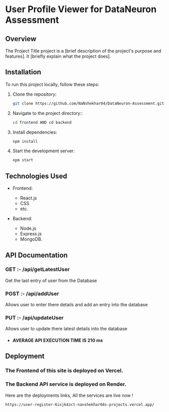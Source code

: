 # User Profile Viewer for DataNeuron Assessment

## Overview
The Project Title project is a [brief description of the project's purpose and features]. It [briefly explain what the project does].

## Installation
To run this project locally, follow these steps:

1. Clone the repository:
   ```bash
   git clone https://github.com/NaNshekhar04/DataNeuron-Assessment.git
   
2. Navigate to the project directory::
   ```bash
   cd frontend AND cd backend
   
3. Install dependencies:
   ```bash
   npm install
   
4. Start the development server:
   ```bash
   npm start

## Technologies Used
* Frontend:
  * React.js
  * CSS
  * etc.

* Backend:
  * Node.js
  * Express.js
  * MongoDB.

## API Documentation

### GET :- /api/getLatestUser
Get the last entry of user from the Database

### POST :- /api/addUser
Allows user to enter there details and add an entry into the database

### PUT :- /api/updateUser
Allows user to update there latest details into the database

* #### AVERAGE API EXECUTION TIME IS 210 ms

## Deployment

### The Frontend of this site is deployed on Vercel.
### The Backend API service is deployed on Render.

Here are the deployments links, All the services are live now !

```bash
https://user-register-6isjk4zct-nanshekhar04s-projects.vercel.app/


   
